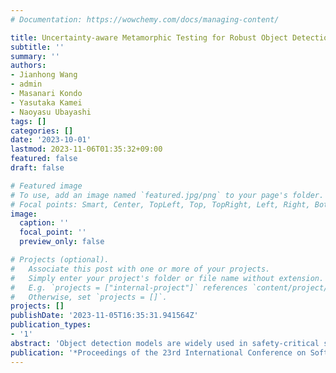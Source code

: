 ```yaml
---
# Documentation: https://wowchemy.com/docs/managing-content/

title: Uncertainty-aware Metamorphic Testing for Robust Object Detection Models
subtitle: ''
summary: ''
authors:
- Jianhong Wang
- admin
- Masanari Kondo
- Yasutaka Kamei
- Naoyasu Ubayashi
tags: []
categories: []
date: '2023-10-01'
lastmod: 2023-11-06T01:35:32+09:00
featured: false
draft: false

# Featured image
# To use, add an image named `featured.jpg/png` to your page's folder.
# Focal points: Smart, Center, TopLeft, Top, TopRight, Left, Right, BottomLeft, Bottom, BottomRight.
image:
  caption: ''
  focal_point: ''
  preview_only: false

# Projects (optional).
#   Associate this post with one or more of your projects.
#   Simply enter your project's folder or file name without extension.
#   E.g. `projects = ["internal-project"]` references `content/project/deep-learning/index.md`.
#   Otherwise, set `projects = []`.
projects: []
publishDate: '2023-11-05T16:35:31.941564Z'
publication_types:
- '1'
abstract: 'Object detection models are widely used in safety-critical systems in industrial fields such as autonomous driving. It is essential to improve the robustness of object detection models capable of avoiding failures in realistic scenarios. This study proposes metamorphic testing on the object detection model robustness. The metamorphic testing generates metamorphic tested images that simulate the realistic perturbations in production environments. In order to evaluate the model robustness, Bayesian uncertainty is used to describe how the model maintains its reliability on the prediction. This paper shows how metamorphic testing performs the evaluation of the model robustness with Bayesian uncertainty, and how metamorphic testing can improve the model robustness by retraining the models.'
publication: '*Proceedings of the 23rd International Conference on Software Quality, Reliability, and Security Companion (QRS-C)*'
---
```

